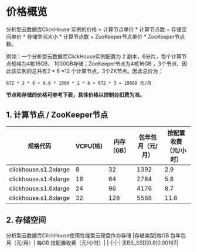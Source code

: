 # 价格概览
分析型云数据库ClickHouse 实例的价格 = 计算节点单价 * 计算节点数 + 存储空间单价 * 存储空间大小 * 计算节点数 + ZooKeeper节点单价 * ZooKeeper节点数。

例如：一个分析型云数据库ClickHouse实例配置为 2 副本，6分片，每个计算节点规格为4核16GB， 1000GB存储；ZooKeeper节点为4核16GB ，3个节点，因此该实例的总共有2 * 6 =12 个计算节点，3个ZK节点。因此总价为：
```
672 * 2 * 6 + 0.8 * 1000 * 2 * 6 + 672 * 3 = 19680 元/月
```
**节点和存储的价格可参考下表，具体价格以控制台扣费为准。** 
## 1. 计算节点 / ZooKeeper节点
|规格代码|VCPU(核)|内存（GB）|包年包月（元/月）|按配置收费（元/小时）|
|-|-|-|-|-|
|clickhouse.s1.2xlarge|8|32|1392|2.9|
|clickhouse.s1.4xlarge|16|64|2784|5.8|
|clickhouse.s1.6xlarge|24|96|4176|8.7|
|clickhouse.s1.8xlarge|32|128|5568|11.6|

## 2. 存储空间
分析型云数据库ClickHouse使用性能型云硬盘作为存储
|存储类型|每GB 包年包月（元/月）| 每GB 按配置收费（元/小时）|
|-|-|-|
|EBS_SSD|0.8|0.00167|
